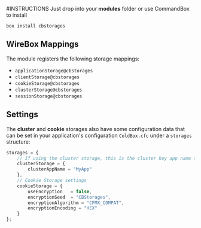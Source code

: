 #INSTRUCTIONS
Just drop into your **modules** folder or use CommandBox to install

`box install cbstorages`

## WireBox Mappings
The module registers the following storage mappings:

* `applicationStorage@cbstorages`
* `clientStorage@cbstorages`
* `cookieStorage@cbstorages`
* `clusterStorage@cbstorages`
* `sessionStorage@cbstorages`

## Settings
The **cluster** and **cookie** storages also have some configuration data that can be set in your application's configuration `ColdBox.cfc` under a `storages` structure:

```js
storages = {
    // If using the cluster storage, this is the cluster key app name to use
    clusterStorage = {
        clusterAppName = "MyApp"
    },
    // Cookie Storage settings
    cookieStorage = {
        useEncryption   = false,
        encryptionSeed  = "CBStorages",
        encryptionAlgorithm = "CFMX_COMPAT",
        encryptionEncoding = "HEX"
    }
};
```